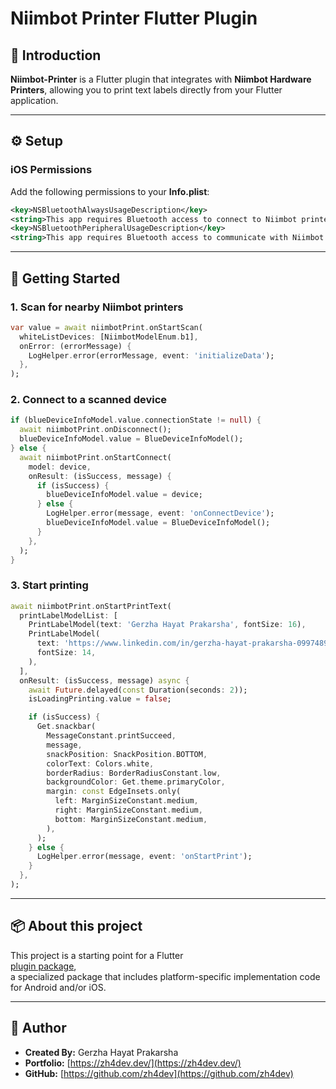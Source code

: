 # Niimbot Printer Flutter Plugin

## 📖 Introduction
**Niimbot-Printer** is a Flutter plugin that integrates with **Niimbot Hardware Printers**, allowing you to print text labels directly from your Flutter application.

---

## ⚙️ Setup

### iOS Permissions  
Add the following permissions to your **Info.plist**:

```xml
<key>NSBluetoothAlwaysUsageDescription</key>
<string>This app requires Bluetooth access to connect to Niimbot printers.</string>
<key>NSBluetoothPeripheralUsageDescription</key>
<string>This app requires Bluetooth access to communicate with Niimbot printers.</string>
```

---

## 🚀 Getting Started

### 1. Scan for nearby Niimbot printers
```dart
var value = await niimbotPrint.onStartScan(
  whiteListDevices: [NiimbotModelEnum.b1],
  onError: (errorMessage) {
    LogHelper.error(errorMessage, event: 'initializeData');
  },
);
```

### 2. Connect to a scanned device
```dart
if (blueDeviceInfoModel.value.connectionState != null) {
  await niimbotPrint.onDisconnect();
  blueDeviceInfoModel.value = BlueDeviceInfoModel();
} else {
  await niimbotPrint.onStartConnect(
    model: device,
    onResult: (isSuccess, message) {
      if (isSuccess) {
        blueDeviceInfoModel.value = device;
      } else {
        LogHelper.error(message, event: 'onConnectDevice');
        blueDeviceInfoModel.value = BlueDeviceInfoModel();
      }
    },
  );
}
```

### 3. Start printing
```dart
await niimbotPrint.onStartPrintText(
  printLabelModelList: [
    PrintLabelModel(text: 'Gerzha Hayat Prakarsha', fontSize: 16),
    PrintLabelModel(
      text: 'https://www.linkedin.com/in/gerzha-hayat-prakarsha-09974899/',
      fontSize: 14,
    ),
  ],
  onResult: (isSuccess, message) async {
    await Future.delayed(const Duration(seconds: 2));
    isLoadingPrinting.value = false;

    if (isSuccess) {
      Get.snackbar(
        MessageConstant.printSucceed,
        message,
        snackPosition: SnackPosition.BOTTOM,
        colorText: Colors.white,
        borderRadius: BorderRadiusConstant.low,
        backgroundColor: Get.theme.primaryColor,
        margin: const EdgeInsets.only(
          left: MarginSizeConstant.medium,
          right: MarginSizeConstant.medium,
          bottom: MarginSizeConstant.medium,
        ),
      );
    } else {
      LogHelper.error(message, event: 'onStartPrint');
    }
  },
);
```

---

## 📦 About this project
This project is a starting point for a Flutter  
[plugin package](https://flutter.dev/developing-packages/),  
a specialized package that includes platform-specific implementation code for Android and/or iOS.

---

## 👤 Author
- **Created By:** Gerzha Hayat Prakarsha  
- **Portfolio:** [https://zh4dev.dev/](https://zh4dev.dev/)  
- **GitHub:** [https://github.com/zh4dev](https://github.com/zh4dev)  
